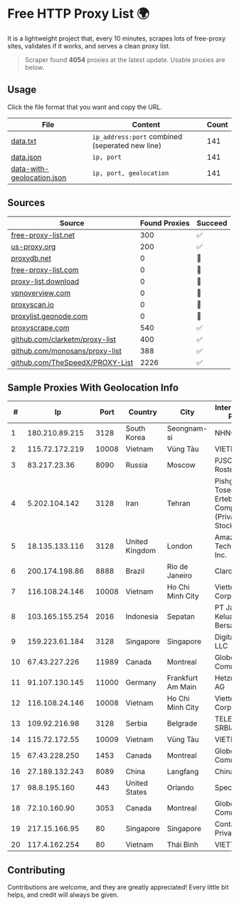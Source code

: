 
# Free HTTP Proxy List 🌍

It is a lightweight project that, every 10 minutes, scrapes lots of free-proxy sites, validates if it works, and serves a clean proxy list.


> Scraper found **4054** proxies at the latest update. Usable proxies are below.

## Usage

Click the file format that you want and copy the URL.


|File|Content|Count|
|----|-------|-----|
|[data.txt](https://raw.githubusercontent.com/themiralay/Proxy-List-World/master/data.txt)|`ip_address:port` combined (seperated new line)|141|
|[data.json](https://raw.githubusercontent.com/themiralay/Proxy-List-World/master/data.json)|`ip, port`|141|
|[data-with-geolocation.json](https://raw.githubusercontent.com/themiralay/Proxy-List-World/master/data-with-geolocation.json)|`ip, port, geolocation`|141|

## Sources

|Source|Found Proxies|Succeed|
|------|-------------|-------|
|[free-proxy-list.net](https://free-proxy-list.net)|300|✅|
|[us-proxy.org](https://www.us-proxy.org)|200|✅|
|[proxydb.net](http://proxydb.net)|0|🚫|
|[free-proxy-list.com](https://free-proxy-list.com/?page=&port=&type%5B%5D=http&type%5B%5D=https&up_time=0&search=Search)|0|🚫|
|[proxy-list.download](https://www.proxy-list.download/HTTP)|0|🚫|
|[vpnoverview.com](https://vpnoverview.com/privacy/anonymous-browsing/free-proxy-servers)|0|🚫|
|[proxyscan.io](https://www.proxyscan.io)|0|🚫|
|[proxylist.geonode.com](https://proxylist.geonode.com/api/proxy-list?limit=300&page=1&sort_by=lastChecked&sort_type=desc&protocols=http,https)|0|🚫|
|[proxyscrape.com](https://api.proxyscrape.com/v2/?request=displayproxies&protocol=http&timeout=10000&country=all&ssl=all&anonymity=all)|540|✅|
|[github.com/clarketm/proxy-list](https://raw.githubusercontent.com/clarketm/proxy-list/master/proxy-list-raw.txt)|400|✅|
|[github.com/monosans/proxy-list](https://raw.githubusercontent.com/monosans/proxy-list/main/proxies/http.txt)|388|✅|
|[github.com/TheSpeedX/PROXY-List](https://raw.githubusercontent.com/TheSpeedX/PROXY-List/master/http.txt)|2226|✅|


## Sample Proxies With Geolocation Info

|#|Ip|Port|Country|City|Internet Service Provider|
|-|--|----|-------|----|-------------------------|
|1|180.210.89.215|3128|South Korea|Seongnam-si|NHNCLOUD|
|2|115.72.172.219|10008|Vietnam|Vũng Tàu|VIETELmetro|
|3|83.217.23.36|8090|Russia|Moscow|PJSC Rostelecom|
|4|5.202.104.142|3128|Iran|Tehran|Pishgaman Toseeh Ertebatat Company (Private Joint Stock)|
|5|18.135.133.116|3128|United Kingdom|London|Amazon Technologies Inc.|
|6|200.174.198.86|8888|Brazil|Rio de Janeiro|Claro S.A|
|7|116.108.24.146|10008|Vietnam|Ho Chi Minh City|Viettel Corporation|
|8|103.165.155.254|2016|Indonesia|Sepatan|PT Jaringan Keluarga Bersama|
|9|159.223.61.184|3128|Singapore|Singapore|DigitalOcean, LLC|
|10|67.43.227.226|11989|Canada|Montreal|GloboTech Communications|
|11|91.107.130.145|11000|Germany|Frankfurt Am Main|Hetzner Online AG|
|12|116.108.24.146|10008|Vietnam|Ho Chi Minh City|Viettel Corporation|
|13|109.92.216.98|3128|Serbia|Belgrade|TELEKOM-SRBIJA|
|14|115.72.172.55|10009|Vietnam|Vũng Tàu|VIETELmetro|
|15|67.43.228.250|1453|Canada|Montreal|GloboTech Communications|
|16|27.189.132.243|8089|China|Langfang|Chinanet|
|17|98.8.195.160|443|United States|Orlando|Spectrum|
|18|72.10.160.90|3053|Canada|Montreal|GloboTech Communications|
|19|217.15.166.95|80|Singapore|Singapore|Contabo Asia Private Limited|
|20|117.4.162.254|80|Vietnam|Thái Bình|VIETTEL|



## Contributing

Contributions are welcome, and they are greatly appreciated! Every
little bit helps, and credit will always be given.

